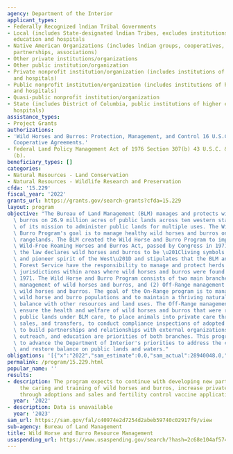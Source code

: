 ```yaml
---
agency: Department of the Interior
applicant_types:
- Federally Recognized lndian Tribal Governments
- Local (includes State-designated lndian Tribes, excludes institutions of higher
  education and hospitals
- Native American Organizations (includes lndian groups, cooperatives, corporations,
  partnerships, associations)
- Other private institutions/organizations
- Other public institution/organization
- Private nonprofit institution/organization (includes institutions of higher education
  and hospitals)
- Public nonprofit institution/organization (includes institutions of higher education
  and hospitals)
- Quasi-public nonprofit institution/organization
- State (includes District of Columbia, public institutions of higher education and
  hospitals)
assistance_types:
- Project Grants
authorizations:
- 'Wild Horses and Burros: Protection, Management, and Control 16 U.S.C. &sect; 1336
  Cooperative Agreements.'
- Federal Land Policy Management Act of 1976 Section 307(b) 43 U.S.C. &sect; 1737
  (b).
beneficiary_types: []
categories:
- Natural Resources - Land Conservation
- Natural Resources - Wildlife Research and Preservation
cfda: '15.229'
fiscal_year: '2022'
grants_url: https://grants.gov/search-grants?cfda=15.229
layout: program
objective: "The Bureau of Land Management (BLM) manages and protects wild horses and\
  \ burros on 26.9 million acres of public lands across ten western states as part\
  \ of its mission to administer public lands for multiple uses. The Wild Horse and\
  \ Burro Program's goal is to manage healthy wild horses and burros on healthy public\
  \ rangelands. The BLM created the Wild Horse and Burro Program to implement the\
  \ Wild-Free Roaming Horses and Burros Act, passed by Congress in 1971. Broadly,\
  \ the law declares wild horses and burros to be \u201Cliving symbols of the historic\
  \ and pioneer spirit of the West\u201D and stipulates that the BLM and the U.S.\
  \ Forest Service have the responsibility to manage and protect herds in their respective\
  \ jurisdictions within areas where wild horses and burros were found roaming in\
  \ 1971. The Wild Horse and Burro Program consists of two main branches: (1) On-Range\
  \ management of wild horses and burros, and (2) Off-Range management and care of\
  \ wild horses and burros. The goal of the On-Range program is to manage for healthy\
  \ wild horse and burro populations and to maintain a thriving natural ecological\
  \ balance with other resources and land uses. The Off-Range management goal is to\
  \ ensure the health and welfare of wild horses and burros that were removed from\
  \ public lands under BLM care, to place animals into private care through adoptions,\
  \ sales, and transfers, to conduct compliance inspections of adopted animals and\
  \ to build partnerships and relationships with external organizations. Communications,\
  \ outreach, and education are priorities of both branches. This program continues\
  \ to advance the Department of Interior's priorities to address the climate crisis\
  \ and restore balance on public lands and waters."
obligations: '[{"x":"2022","sam_estimate":0.0,"sam_actual":28940048.0,"usa_spending_actual":918992.55},{"x":"2023","sam_estimate":500000.0,"sam_actual":0.0,"usa_spending_actual":897372.25},{"x":"2024","sam_estimate":500000.0,"sam_actual":0.0,"usa_spending_actual":0.0}]'
permalink: /program/15.229.html
popular_name: ''
results:
- description: The program expects to continue with developing new partnerships for
    the caring and training of wild horses and burros, increase private care placement
    through adoptions and sales and fertility control vaccine applications.
  year: '2022'
- description: Data is unavailable
  year: '2023'
sam_url: https://sam.gov/fal/c40974e2d7254d2abeb59740c02917f9/view
sub-agency: Bureau of Land Management
title: Wild Horse and Burro Resource Management
usaspending_url: https://www.usaspending.gov/search/?hash=2c68e104af5745dfe270f16e31c744d0
---
```


